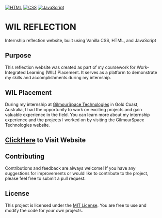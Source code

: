 [![HTML](https://img.shields.io/badge/HTML-5-blue.svg)](https://developer.mozilla.org/en-US/docs/Web/HTML)
[![CSS](https://img.shields.io/badge/CSS-3-orange.svg)](https://developer.mozilla.org/en-US/docs/Web/CSS)
[![JavaScript](https://img.shields.io/badge/JavaScript-ES6-yellow.svg)](https://developer.mozilla.org/en-US/docs/Web/JavaScript)

# WIL REFLECTION 

Internship reflection website, built using Vanilla CSS, HTML, and JavaScript

## Purpose

This reflection website was created as part of my coursework for Work-Integrated Learning (WIL) Placement. It serves as a platform to demonstrate my skills and accomplishments during my internship.

## WIL Placement

During my internship at [GilmourSpace Technologies](https://www.gspacetech.com/) in Gold Coast, Australia, I had the opportunity to work on exciting projects and gain valuable experience in the field. You can learn more about my internship experience and the projects I worked on by visiting the GilmourSpace Technologies website.

## [ClickHere](https://aanujkhurana.github.io/WIL-REFLECTION/index.html) to Visit Website

## Contributing

Contributions and feedback are always welcome! If you have any suggestions for improvements or would like to contribute to the project, please feel free to submit a pull request.

## License

This project is licensed under the [MIT License](https://choosealicense.com/licenses/mit/). You are free to use and modify the code for your own projects.
